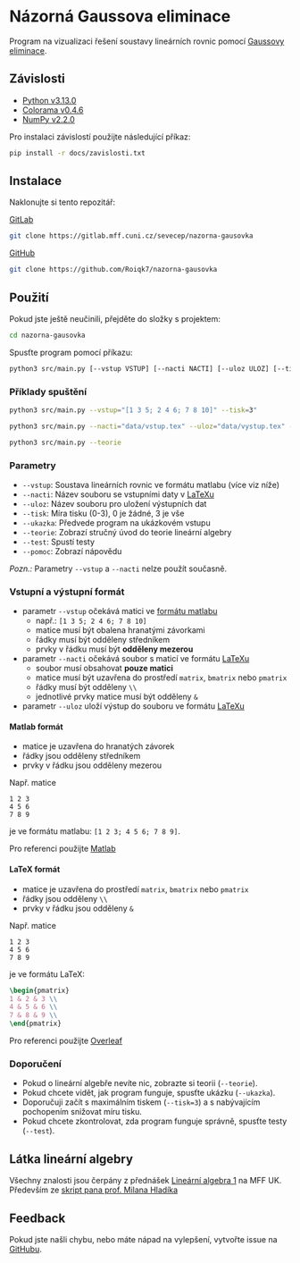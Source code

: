 # Názorná Gaussova eliminace

Program na vizualizaci řešení soustavy lineárních rovnic pomocí [Gaussovy eliminace](https://cs.wikipedia.org/wiki/Gaussova_eliminační_metoda).

## Závislosti

- [Python v3.13.0](https://www.python.org/downloads/)
- [Colorama v0.4.6](https://pypi.org/project/colorama/)
- [NumPy v2.2.0](https://numpy.org/)

Pro instalaci závislostí použijte následující příkaz:

```bash
pip install -r docs/zavislosti.txt
```

## Instalace

Naklonujte si tento repozitář:

[GitLab](https://gitlab.mff.cuni.cz/sevecep/nazorna-gausovka)
```bash
git clone https://gitlab.mff.cuni.cz/sevecep/nazorna-gausovka
```

[GitHub](https://github.com/Roiqk7/nazorna-gausovka)
```bash
git clone https://github.com/Roiqk7/nazorna-gausovka
```

## Použití

Pokud jste ještě neučinili, přejděte do složky s projektem:

```bash
cd nazorna-gausovka
```

Spusťte program pomocí příkazu:

```bash
python3 src/main.py [--vstup VSTUP] [--nacti NACTI] [--uloz ULOZ] [--tisk TISK] [--ukazka] [--teorie] [--test] [--pomoc]
```

### Příklady spuštění

```bash
python3 src/main.py --vstup="[1 3 5; 2 4 6; 7 8 10]" --tisk=3"
```

```bash
python3 src/main.py --nacti="data/vstup.tex" --uloz="data/vystup.tex" --tisk=1
```

```bash
python3 src/main.py --teorie
```

### Parametry

- `--vstup`: Soustava lineárních rovnic ve formátu matlabu (více viz níže)
- `--nacti`: Název souboru se vstupními daty v [LaTeXu](https://www.overleaf.com/learn/latex/Matrices)
- `--uloz`: Název souboru pro uložení výstupních dat
- `--tisk`: Míra tisku (0-3), 0 je žádné, 3 je vše
- `--ukazka`: Předvede program na ukázkovém vstupu
- `--teorie`: Zobrazí stručný úvod do teorie lineární algebry
- `--test`: Spustí testy
- `--pomoc`: Zobrazí nápovědu

*Pozn.:* Parametry `--vstup` a `--nacti` nelze použít současně.

### Vstupní a výstupní formát

- parametr `--vstup` očekává matici ve [formátu matlabu](https://www.mathworks.com/help/matlab/learn_matlab/matrices-and-arrays.html)
  - např.: `[1 3 5; 2 4 6; 7 8 10]`
  - matice musí být obalena hranatými závorkami
  - řádky musí být odděleny středníkem
  - prvky v řádku musí být **odděleny mezerou**
- parametr `--nacti` očekává soubor s maticí ve formátu [LaTeXu](https://www.overleaf.com/learn/latex/Matrices)
  - soubor musí obsahovat **pouze matici**
  - matice musí být uzavřena do prostředí `matrix`, `bmatrix` nebo `pmatrix`
  - řádky musí být odděleny `\\`
  - jednotlivé prvky matice musí být odděleny `&`
- parametr `--uloz` uloží výstup do souboru ve formátu [LaTeXu](https://www.overleaf.com/learn/latex/Matrices)

#### Matlab formát

- matice je uzavřena do hranatých závorek
- řádky jsou odděleny středníkem
- prvky v řádku jsou odděleny mezerou

Např. matice

```
1 2 3
4 5 6
7 8 9
```

je ve formátu matlabu: `[1 2 3; 4 5 6; 7 8 9]`.

Pro referenci použijte [Matlab](https://www.mathworks.com/help/matlab/learn_matlab/matrices-and-arrays.html)

#### LaTeX formát

- matice je uzavřena do prostředí `matrix`, `bmatrix` nebo `pmatrix`
- řádky jsou odděleny `\\`
- prvky v řádku jsou odděleny `&`

Např. matice

```
1 2 3
4 5 6
7 8 9
```

je ve formátu LaTeX:

```latex
\begin{pmatrix}
1 & 2 & 3 \\
4 & 5 & 6 \\
7 & 8 & 9 \\
\end{pmatrix}
```

Pro referenci použijte [Overleaf](https://www.overleaf.com/learn/latex/Matrices)

### Doporučení

- Pokud o lineární algebře nevíte nic, zobrazte si teorii (`--teorie`).
- Pokud chcete vidět, jak program funguje, spusťte ukázku (`--ukazka`).
- Doporučuji začít s maximálním tiskem (`--tisk=3`) a s nabývajícím pochopením snižovat míru tisku.
- Pokud chcete zkontrolovat, zda program funguje správně, spusťte testy (`--test`).

## Látka lineární algebry

Všechny znalosti jsou čerpány z přednášek [Lineární algebra 1](https://kam.mff.cuni.cz/~hladik/LA1/) na MFF UK. Především ze [skript pana prof. Milana Hladíka](https://matfyzpress.cz/cz/e-shop/vsechny-tituly/linearni-algebra-nejen-pro-informatiky-9788073783921)

## Feedback

Pokud jste našli chybu, nebo máte nápad na vylepšení, vytvořte issue na [GitHubu](https://github.com/Roiqk7/nazorna-gausovka).